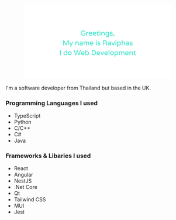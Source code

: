 <p align="center"><a href="[https://anuraghazra.github.io](https://www.raivphasport.dev/)"><img width="80%" alt="Raviphas Sananpanichkul" src="./assets/new-header.png" /></a></p>

I'm a software developer from Thailand but based in the UK.<br>

### Programming Languages I used
* TypeScript
* Python
* C/C++
* C#
* Java

### Frameworks & Libaries I used
* React
* Angular
* NestJS
* .Net Core
* Qt
* Tailwind CSS
* MUI
* Jest

